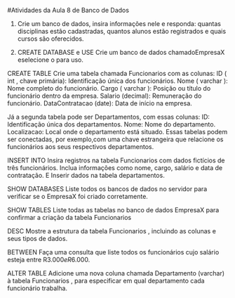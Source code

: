 #Atividades da Aula 8 de Banco de Dados

1) Crie um banco de dados, insira informações nele e responda: quantas disciplinas estão cadastradas,
quantos alunos estão registrados e quais cursos são oferecidos.

2) CREATE DATABASE e USE
Crie um banco de dados chamadoEmpresaX eselecione o para uso.

CREATE TABLE
Crie uma tabela chamada Funcionarios com as
colunas:
ID ( int , chave primária): Identificação única dos funcionários.
Nome ( varchar ): Nome completo do funcionário.
Cargo ( varchar ): Posição ou título do funcionário dentro da empresa.
Salario (decimal): Remuneração do funcionário.
DataContratacao (date): Data de início na empresa.

Já a segunda tabela pode ser Departamentos, com essas colunas:
ID: Identificação única dos departamentos.
Nome: Nome do departamento.
Localizacao: Local onde o departamento está situado.
Essas tabelas podem ser conectadas, por exemplo,com uma chave estrangeira que relacione os funcionários aos seus respectivos departamentos.

INSERT INTO
Insira registros na tabela Funcionarios com dados fictícios de três funcionários. Inclua informações como nome, cargo, salário e data de contratação. E Inserir dados na tabela departamentos.

SHOW DATABASES
Liste todos os bancos de dados no servidor para verificar se o EmpresaX foi criado corretamente.

SHOW TABLES
Liste todas as tabelas no banco de dados EmpresaX para confirmar a criação da tabela Funcionarios

DESC
Mostre a estrutura da tabela Funcionarios , incluindo as colunas e seus tipos de dados.

BETWEEN
Faça uma consulta que liste todos os funcionários cujo salário esteja entre R$3.000 e R$6.000.

ALTER TABLE
Adicione uma nova coluna chamada Departamento (varchar) à tabela Funcionarios , para especificar em
qual departamento cada funcionário trabalha.
